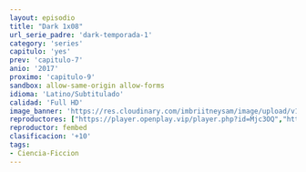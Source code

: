 ```yaml
---
layout: episodio
title: "Dark 1x08"
url_serie_padre: 'dark-temporada-1'
category: 'series'
capitulo: 'yes'
prev: 'capitulo-7'
anio: '2017'
proximo: 'capitulo-9'
sandbox: allow-same-origin allow-forms
idioma: 'Latino/Subtitulado'
calidad: 'Full HD'
image_banner: 'https://res.cloudinary.com/imbriitneysam/image/upload/v1547164649/dark-banner-min.jpg'
reproductores: ["https://player.openplay.vip/player.php?id=Mjc3OQ","https://player.openplay.vip/player.php?id=","https://api.cuevana3.io/rr/gd.php?h=ek5lbm9xYWNrS0xJMVp5b21KREk0dFBLbjVkaHhkRGdrOG1jbnBpUnhhS1ZuR3lJaHRYSjdNYmJnWjJVeVpqQnROeDZocHZIbWFtNnBZZDlyZHZDN2RTU3FadVkyUT09"]
reproductor: fembed
clasificacion: '+10'
tags:
- Ciencia-Ficcion
---
```












